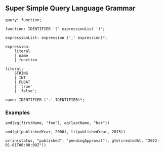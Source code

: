 ## Super Simple Query Language Grammar

```
query: function;

function: IDENTIFIER '(' expressionList ')';
    
expressionList: expression (',' expression)*;

expression:
    literal
    | name
    | function
              
literal:
    STRING
    | INT
    | FLOAT
    | 'true'
    | 'false';

name: IDENTIFIER ('.' IDENTIFIER)*;    
```

### Examples

```
and(eq(firstName, "foo"), eq(lastName, "bar"))
```

```
and(gt(publishedYear, 2000), lt(publishedYear, 2015))
```

```
or(in(status, "published", "pendingApproval"), gte(createdAt, "2022-01-01T00:00:00Z"))
```